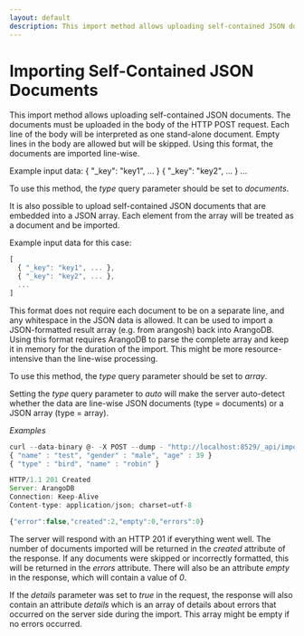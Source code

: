 ```yaml
---
layout: default
description: This import method allows uploading self-contained JSON documents
---
```

Importing Self-Contained JSON Documents
=======================================

This import method allows uploading self-contained JSON documents. The documents
must be uploaded in the body of the HTTP POST request. Each line of the body
will be interpreted as one stand-alone document. Empty lines in the body are
allowed but will be skipped. Using this format, the documents are imported
line-wise.

Example input data:
    { "_key": "key1", ... }
    { "_key": "key2", ... }
    ...

To use this method, the *type* query parameter should be set to *documents*.

It is also possible to upload self-contained JSON documents that are embedded
into a JSON array. Each element from the array will be treated as a document and
be imported.

Example input data for this case:

```js
[
  { "_key": "key1", ... },
  { "_key": "key2", ... },
  ...
]
```

This format does not require each document to be on a separate line, and any
whitespace in the JSON data is allowed. It can be used to import a
JSON-formatted result array (e.g. from arangosh) back into ArangoDB.  Using this
format requires ArangoDB to parse the complete array and keep it in memory for
the duration of the import. This might be more resource-intensive than the
line-wise processing.

To use this method, the *type* query parameter should be set to *array*.

Setting the *type* query parameter to *auto* will make the server auto-detect whether
the data are line-wise JSON documents (type = documents) or a JSON array (type = array).

*Examples*

```js
curl --data-binary @- -X POST --dump - "http://localhost:8529/_api/import?type=documents&collection=test"
{ "name" : "test", "gender" : "male", "age" : 39 }
{ "type" : "bird", "name" : "robin" }

HTTP/1.1 201 Created
Server: ArangoDB
Connection: Keep-Alive
Content-type: application/json; charset=utf-8

{"error":false,"created":2,"empty":0,"errors":0}
```

The server will respond with an HTTP 201 if everything went well. The number of
documents imported will be returned in the *created* attribute of the
response. If any documents were skipped or incorrectly formatted, this will be
returned in the *errors* attribute. There will also be an attribute *empty* in 
the response, which will contain a value of *0*.

If the *details* parameter was set to *true* in the request, the response will 
also contain an attribute *details* which is an array of details about errors that
occurred on the server side during the import. This array might be empty if no
errors occurred.


